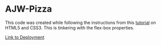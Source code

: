 # AJW-Pizza
This code was created while following the instructions from this <a href="https://www.udemy.com/share/101WqoA0EYd1lbQXw=/">tutorial</a> on HTML5 and CSS3.  This is tinkering with the flex-box properties.

[Link to Deployment](https://12wollmana.github.io/Udemy-HTML-Pizza/pizza.html)
